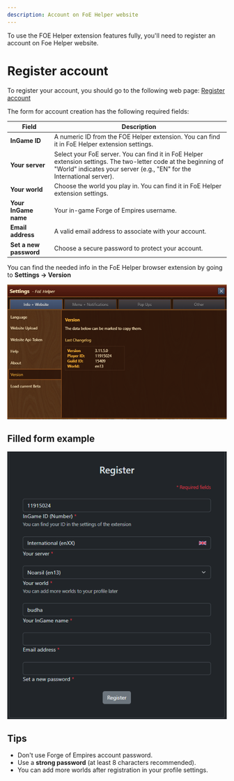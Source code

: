 ```yaml
---
description: Account on FoE Helper website
---
```


To use the FOE Helper extension features fully, you'll need to register an account on Foe Helper website.

# Register account

To register your account, you should go to the following web page: [Register account](https://foe-helper.com/register/player)

The form for account creation has the following required fields:

| Field               | Description |
|---------------------|-------------|
| **InGame ID**       | A numeric ID from the FOE Helper extension. You can find it in FoE Helper extension settings. |
| **Your server**     | Select your FoE server. You can find it in FoE Helper extension settings. The two-letter code at the beginning of "World" indicates your server (e.g., "EN" for the International server). |
| **Your world**      | Choose the world you play in. You can find it in FoE Helper extension settings. |
| **Your InGame name**| Your in-game Forge of Empires username. |
| **Email address**   | A valid email address to associate with your account. |
| **Set a new password** | Choose a secure password to protect your account. |

You can find the needed info in the FoE Helper browser extension by going to **Settings → Version**

![FoE Helper settings menu](./.images/settings-menu.png)

## Filled form example
![Filled registration form example](./.images/form-example.png)

## Tips

- Don't use Forge of Empires account password.
- Use a **strong password** (at least 8 characters recommended).
- You can add more worlds after registration in your profile settings.
